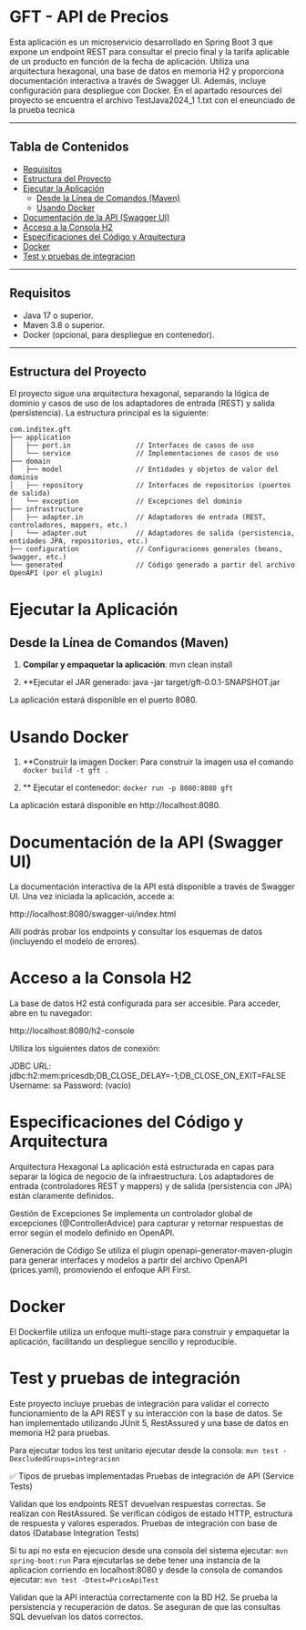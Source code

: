 # GFT - API de Precios

Esta aplicación es un microservicio desarrollado en Spring Boot 3 que expone un endpoint REST para consultar el precio final y la tarifa aplicable de un producto en función de la fecha de aplicación. Utiliza una arquitectura hexagonal, una base de datos en memoria H2 y proporciona documentación interactiva a través de Swagger UI. Además, incluye configuración para despliegue con Docker.
En el apartado resources del proyecto se encuentra el archivo TestJava2024_1 1.txt con el eneunciado de la prueba tecnica

---

## Tabla de Contenidos
- [Requisitos](#requisitos)
- [Estructura del Proyecto](#estructura-del-proyecto)
- [Ejecutar la Aplicación](#ejecutar-la-aplicación)
    - [Desde la Línea de Comandos (Maven)](#desde-la-línea-de-comandos-maven)
    - [Usando Docker](#usando-docker)
- [Documentación de la API (Swagger UI)](#documentación-de-la-api-swagger-ui)
- [Acceso a la Consola H2](#acceso-a-la-consola-h2)
- [Especificaciones del Código y Arquitectura](#especificaciones-del-código-y-arquitectura)
- [Docker](#docker)
- [Test y pruebas de integracion](#test-y-pruebas-de-integración)

---

## Requisitos
- Java 17 o superior.
- Maven 3.8 o superior.
- Docker (opcional, para despliegue en contenedor).

---

## Estructura del Proyecto
El proyecto sigue una arquitectura hexagonal, separando la lógica de dominio y casos de uso de los adaptadores de entrada (REST) y salida (persistencia). La estructura principal es la siguiente:

```plaintext
com.inditex.gft
├── application
│   ├── port.in                // Interfaces de casos de uso
│   └── service                // Implementaciones de casos de uso
├── domain
│   ├── model                  // Entidades y objetos de valor del dominio
│   ├── repository             // Interfaces de repositorios (puertos de salida)
│   └── exception              // Excepciones del dominio
├── infrastructure
│   ├── adapter.in             // Adaptadores de entrada (REST, controladores, mappers, etc.)
│   └── adapter.out            // Adaptadores de salida (persistencia, entidades JPA, repositorios, etc.)
├── configuration              // Configuraciones generales (beans, Swagger, etc.)
└── generated                  // Código generado a partir del archivo OpenAPI (por el plugin)
```

# Ejecutar la Aplicación

## Desde la Línea de Comandos (Maven)

1. **Compilar y empaquetar la aplicación**:
   mvn clean install

2. **Ejecutar el JAR generado:
    java -jar target/gft-0.0.1-SNAPSHOT.jar

La aplicación estará disponible en el puerto 8080.

# Usando Docker

1. **Construir la imagen Docker:
    Para construir la imagen usa el comando `docker build -t gft .`

2. ** Ejecutar el contenedor:
    `docker run -p 8080:8080 gft`
    
La aplicación estará disponible en http://localhost:8080.

# Documentación de la API (Swagger UI)
La documentación interactiva de la API está disponible a través de Swagger UI. Una vez iniciada la aplicación, accede a:

http://localhost:8080/swagger-ui/index.html

Allí podrás probar los endpoints y consultar los esquemas de datos (incluyendo el modelo de errores).

# Acceso a la Consola H2
La base de datos H2 está configurada para ser accesible. Para acceder, abre en tu navegador:

http://localhost:8080/h2-console

Utiliza los siguientes datos de conexión:

JDBC URL: jdbc:h2:mem:pricesdb;DB_CLOSE_DELAY=-1;DB_CLOSE_ON_EXIT=FALSE
Username: sa
Password: (vacío)


# Especificaciones del Código y Arquitectura

Arquitectura Hexagonal
La aplicación está estructurada en capas para separar la lógica de negocio de la infraestructura. Los adaptadores de entrada (controladores REST y mappers) y de salida (persistencia con JPA) están claramente definidos.

Gestión de Excepciones
Se implementa un controlador global de excepciones (@ControllerAdvice) para capturar y retornar respuestas de error según el modelo definido en OpenAPI.

Generación de Código
Se utiliza el plugin openapi-generator-maven-plugin para generar interfaces y modelos a partir del archivo OpenAPI (prices.yaml), promoviendo el enfoque API First.

# Docker
El Dockerfile utiliza un enfoque multi-stage para construir y empaquetar la aplicación, facilitando un despliegue sencillo y reproducible.


#  Test y pruebas de integración
Este proyecto incluye pruebas de integración para validar el correcto funcionamiento de la API REST y su interacción con la base de datos. Se han implementado utilizando JUnit 5, RestAssured y una base de datos en memoria H2 para pruebas.

Para ejecutar todos los test unitario ejecutar desde la consola: `mvn test -DexcludedGroups=integracion`

✅ Tipos de pruebas implementadas
Pruebas de integración de API (Service Tests)

Validan que los endpoints REST devuelvan respuestas correctas.
Se realizan con RestAssured.
Se verifican códigos de estado HTTP, estructura de respuesta y valores esperados.
Pruebas de integración con base de datos (Database Integration Tests)

Si tu api no esta en ejecucion desde una consola del sistema ejecutar: `mvn spring-boot:run`
Para ejecutarlas se debe tener una instancia de la aplicacion corriendo en localhost:8080 y desde la consola de comandos ejecutar: `mvn test -Dtest=PriceApiTest`


Validan que la API interactúa correctamente con la BD H2.
Se prueba la persistencia y recuperación de datos.
Se aseguran de que las consultas SQL devuelvan los datos correctos.
